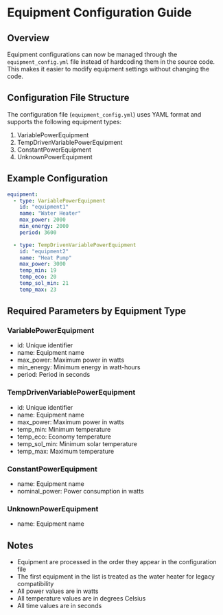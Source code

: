 # Equipment Configuration Guide

## Overview
Equipment configurations can now be managed through the `equipment_config.yml` file instead of hardcoding them in the source code. This makes it easier to modify equipment settings without changing the code.

## Configuration File Structure
The configuration file (`equipment_config.yml`) uses YAML format and supports the following equipment types:

1. VariablePowerEquipment
2. TempDrivenVariablePowerEquipment
3. ConstantPowerEquipment
4. UnknownPowerEquipment

## Example Configuration
```yaml
equipment:
  - type: VariablePowerEquipment
    id: "equipment1"
    name: "Water Heater"
    max_power: 2000
    min_energy: 2000
    period: 3600

  - type: TempDrivenVariablePowerEquipment
    id: "equipment2"
    name: "Heat Pump"
    max_power: 3000
    temp_min: 19
    temp_eco: 20
    temp_sol_min: 21
    temp_max: 23
```

## Required Parameters by Equipment Type

### VariablePowerEquipment
- id: Unique identifier
- name: Equipment name
- max_power: Maximum power in watts
- min_energy: Minimum energy in watt-hours
- period: Period in seconds

### TempDrivenVariablePowerEquipment
- id: Unique identifier
- name: Equipment name
- max_power: Maximum power in watts
- temp_min: Minimum temperature
- temp_eco: Economy temperature
- temp_sol_min: Minimum solar temperature
- temp_max: Maximum temperature

### ConstantPowerEquipment
- name: Equipment name
- nominal_power: Power consumption in watts

### UnknownPowerEquipment
- name: Equipment name

## Notes
- Equipment are processed in the order they appear in the configuration file
- The first equipment in the list is treated as the water heater for legacy compatibility
- All power values are in watts
- All temperature values are in degrees Celsius
- All time values are in seconds